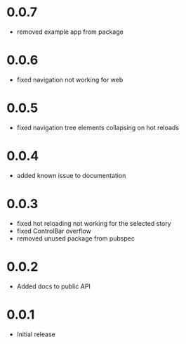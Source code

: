 # 0.0.7

- removed example app from package

# 0.0.6

- fixed navigation not working for web

# 0.0.5

- fixed navigation tree elements collapsing on hot reloads

# 0.0.4

- added known issue to documentation

# 0.0.3 

- fixed hot reloading not working for the selected story
- fixed ControlBar overflow
- removed unused package from pubspec

# 0.0.2

- Added docs to public API

# 0.0.1

- Initial release